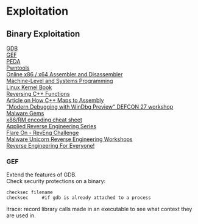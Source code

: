 # Exploitation
## Binary Exploitation     
[GDB](https://www.sourceware.org/gdb/)    
[GEF](https://github.com/hugsy/gef)   
[PEDA](https://github.com/longld/peda)    
[Pwntools](https://github.com/Gallopsled/pwntools)     
[Online x86 / x64 Assembler and Disassembler](https://defuse.ca/online-x86-assembler.htm#disassembly2)    
[Machine-Level and Systems Programming](https://courses.ics.hawaii.edu/ReviewICS312/modules/)    
[Linux Kernel Book](https://0xax.gitbooks.io/linux-insides/content/)    
[Reversing C++ Functions](https://alschwalm.com/blog/static/2016/12/17/reversing-c-virtual-functions/)   
[Article on How C++ Maps to Assembly](https://slashbinbash.de/cppdev.html)     
["Modern Debugging with WinDbg Preview" DEFCON 27 workshop](https://github.com/hugsy/defcon_27_windbg_workshop/tree/main)   
[Malware Gems](https://github.com/0x4143/malware-gems)    
[x86/RM encoding cheat sheet](https://asmjit.com/asmgrid/)    
[Applied Reverse Engineering Series](https://revers.engineering/applied-reverse-engineering-series/)    
[Flare On - RevEng Challenge](https://flare-on.com/)    
[Malware Unicorn Reverse Engineering Workshops](https://malwareunicorn.org/#/workshops)    
[Reverse Engineering For Everyone!](https://0xinfection.github.io/reversing/)   


### GEF    
Extend the features of GDB.    
Check security protections on a binary:     

    checksec filename  
    checksec     #if gdb is already attached to a process     

ltrace: record library calls made in an executable to see what context they are used in.      


